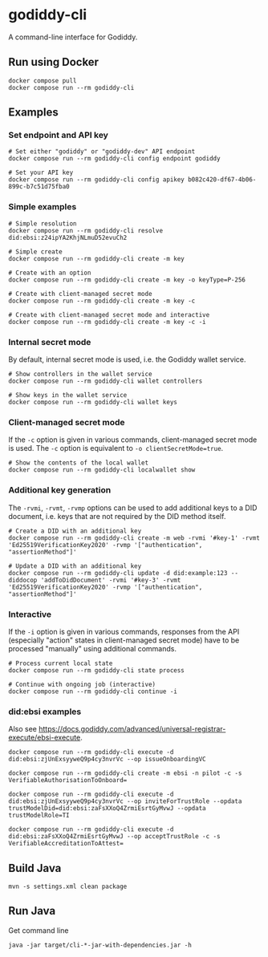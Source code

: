 # godiddy-cli

A command-line interface for Godiddy.

## Run using Docker

```shell
docker compose pull
docker compose run --rm godiddy-cli
```

## Examples

### Set endpoint and API key

```
# Set either "godiddy" or "godiddy-dev" API endpoint
docker compose run --rm godiddy-cli config endpoint godiddy

# Set your API key
docker compose run --rm godiddy-cli config apikey b082c420-df67-4b06-899c-b7c51d75fba0
```

### Simple examples

```
# Simple resolution
docker compose run --rm godiddy-cli resolve did:ebsi:z24ipYA2KhjNLmuD52evuCh2

# Simple create
docker compose run --rm godiddy-cli create -m key

# Create with an option
docker compose run --rm godiddy-cli create -m key -o keyType=P-256

# Create with client-managed secret mode
docker compose run --rm godiddy-cli create -m key -c

# Create with client-managed secret mode and interactive
docker compose run --rm godiddy-cli create -m key -c -i
```

### Internal secret mode

By default, internal secret mode is used, i.e. the Godiddy wallet service.

```
# Show controllers in the wallet service
docker compose run --rm godiddy-cli wallet controllers

# Show keys in the wallet service
docker compose run --rm godiddy-cli wallet keys
```

### Client-managed secret mode

If the `-c` option is given in various commands, client-managed secret mode is used. The `-c` option is equivalent to `-o clientSecretMode=true`.

```
# Show the contents of the local wallet
docker compose run --rm godiddy-cli localwallet show
```

### Additional key generation

The `-rvmi`, `-rvmt`, `-rvmp` options can be used to add additional keys to a DID document, i.e. keys that are not required by the DID method itself.

```
# Create a DID with an additional key
docker compose run --rm godiddy-cli create -m web -rvmi '#key-1' -rvmt 'Ed25519VerificationKey2020' -rvmp '["authentication", "assertionMethod"]'
```

```
# Update a DID with an additional key
docker compose run --rm godiddy-cli update -d did:example:123 --diddocop 'addToDidDocument' -rvmi '#key-3' -rvmt 'Ed25519VerificationKey2020' -rvmp '["authentication", "assertionMethod"]'
```

### Interactive

If the `-i` option is given in various commands, responses from the API (especially "action" states in client-managed secret mode) have
to be processed "manually" using additional commands.

```
# Process current local state
docker compose run --rm godiddy-cli state process

# Continue with ongoing job (interactive)
docker compose run --rm godiddy-cli continue -i
```

### did:ebsi examples

Also see https://docs.godiddy.com/advanced/universal-registrar-execute/ebsi-execute.

```
docker compose run --rm godiddy-cli execute -d did:ebsi:zjUnExsyyweQ9p4cy3nvrVc --op issueOnboardingVC

docker compose run --rm godiddy-cli create -m ebsi -n pilot -c -s VerifiableAuthorisationToOnboard= 

docker compose run --rm godiddy-cli execute -d did:ebsi:zjUnExsyyweQ9p4cy3nvrVc --op inviteForTrustRole --opdata trustModelDid=did:ebsi:zaFsXXoQ4ZrmiEsrtGyMvwJ --opdata trustModelRole=TI 

docker compose run --rm godiddy-cli execute -d did:ebsi:zaFsXXoQ4ZrmiEsrtGyMvwJ --op acceptTrustRole -c -s VerifiableAccreditationToAttest=
```

## Build Java

```shell
mvn -s settings.xml clean package
```

## Run Java

Get command line

```shell
java -jar target/cli-*-jar-with-dependencies.jar -h
```
